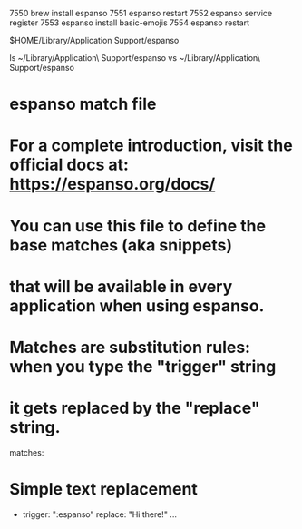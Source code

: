 7550  brew install espanso
7551  espanso restart
7552  espanso service register
7553  espanso install basic-emojis
7554  espanso restart

$HOME/Library/Application Support/espanso

ls ~/Library/Application\ Support/espanso
vs ~/Library/Application\ Support/espanso

# espanso match file

# For a complete introduction, visit the official docs at: https://espanso.org/docs/

# You can use this file to define the base matches (aka snippets)
# that will be available in every application when using espanso.

# Matches are substitution rules: when you type the "trigger" string
# it gets replaced by the "replace" string.
matches:
  # Simple text replacement
  - trigger: ":espanso"
    replace: "Hi there!"
...


